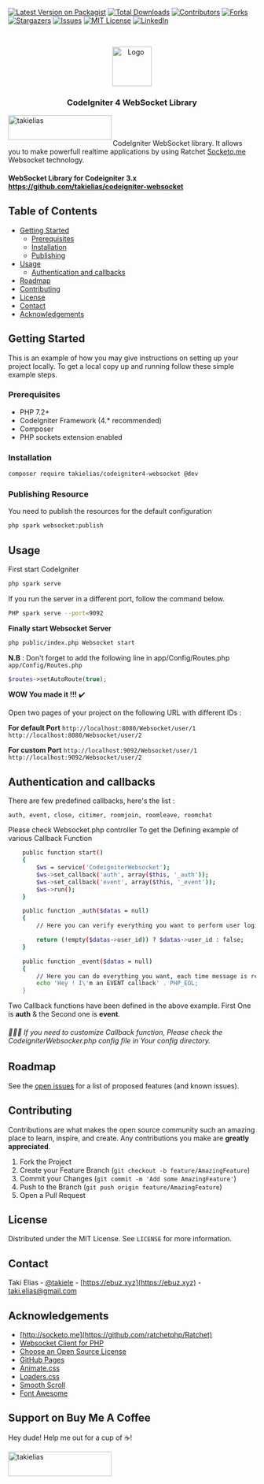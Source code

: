 [![Latest Version on Packagist][ico-version]][link-packagist]
[![Total Downloads][ico-downloads]][link-downloads]
[![Contributors][contributors-shield]][contributors-url]
[![Forks][forks-shield]][forks-url]
[![Stargazers][stars-shield]][stars-url]
[![Issues][issues-shield]][issues-url]
[![MIT License][license-shield]][license-url]
[![LinkedIn][linkedin-shield]][linkedin-url]

<!-- PROJECT LOGO -->
<br />
<p align="center">
  <a href="https://github.com/takielias/codeigniter4-websocket">
    <img src="https://user-images.githubusercontent.com/38932580/71325065-b6d05600-2511-11ea-9169-694185c48f8b.png" alt="Logo" width="80" height="80">
  </a>
  
  <h3 align="center">CodeIgniter 4 WebSocket Library</h3>

<a href="https://www.buymeacoffee.com/takielias" target="_blank"> <img align="left" src="https://cdn.buymeacoffee.com/buttons/v2/default-yellow.png" height="50" width="210" alt="takielias" /></a>
</a>
<br><br>

CodeIgniter WebSocket library. It allows you to make powerfull realtime applications by using Ratchet [Socketo.me](http://socketo.me) Websocket technology.

#### WebSocket Library for Codeigniter 3.x https://github.com/takielias/codeigniter-websocket

<!-- TABLE OF CONTENTS -->
## Table of Contents

* [Getting Started](#getting-started)
  * [Prerequisites](#prerequisites)
  * [Installation](#installation)
  * [Publishing](#publishing)
* [Usage](#usage)
  * [Authentication and callbacks](#authentication-and-callbacks)
* [Roadmap](#roadmap)
* [Contributing](#contributing)
* [License](#license)
* [Contact](#contact)
* [Acknowledgements](#acknowledgements)


<!-- GETTING STARTED -->
## Getting Started

This is an example of how you may give instructions on setting up your project locally.
To get a local copy up and running follow these simple example steps.

### Prerequisites

- PHP 7.2+
- CodeIgniter Framework (4.* recommended)
- Composer
- PHP sockets extension enabled

### Installation

```sh
composer require takielias/codeigniter4-websocket @dev
```
### Publishing Resource
You need to publish the resources for the default configuration
```sh
php spark websocket:publish
```

<!-- USAGE EXAMPLES -->
## Usage
First start CodeIgniter
```sh
php spark serve
```

If you run the server in a different port, follow the command below.
```sh
PHP spark serve --port=9092
```

**Finally start Websocket Server**
```sh
php public/index.php Websocket start
```
**N.B** : Don't forget to add the following line in app/Config/Routes.php `app/Config/Routes.php`

```php
$routes->setAutoRoute(true);
```

**WOW You made it !!!** :heavy_check_mark: 

Open two pages of your project on the following URL with different IDs :

**For default Port**
`http://localhost:8080/Websocket/user/1`
`http://localhost:8080/Websocket/user/2`

**For custom Port**
`http://localhost:9092/Websocket/user/1`
`http://localhost:9092/Websocket/user/2`

<!-- Authentication & callbacks -->
## Authentication and callbacks

There are few predefined callbacks, here's the list :

` auth, event, close, citimer, roomjoin, roomleave, roomchat `

Please check Websocket.php controller To get the Defining example of various Callback Function

```sh
    public function start()
    {
        $ws = service('CodeigniterWebsocket');
        $ws->set_callback('auth', array($this, '_auth'));
        $ws->set_callback('event', array($this, '_event'));
        $ws->run();
    }

    public function _auth($datas = null)
    {
        // Here you can verify everything you want to perform user login.

        return (!empty($datas->user_id)) ? $datas->user_id : false;
    }

    public function _event($datas = null)
    {
        // Here you can do everything you want, each time message is received 
        echo 'Hey ! I\'m an EVENT callback' . PHP_EOL;
    }

 ```   
Two Callback functions have been defined in the above example. First One is **auth** & the Second one is **event**.
 
###### 🔨🔨🔨 If you need to customize Callback function, Please check the CodeigniterWebsocker.php config file in Your config directory.


<!-- ROADMAP -->
## Roadmap

See the [open issues](https://github.com/takielias/codeigniter4-websocket/issues) for a list of proposed features (and known issues).


<!-- CONTRIBUTING -->
## Contributing

Contributions are what makes the open source community such an amazing place to learn, inspire, and create. Any contributions you make are **greatly appreciated**.

1. Fork the Project
2. Create your Feature Branch (`git checkout -b feature/AmazingFeature`)
3. Commit your Changes (`git commit -m 'Add some AmazingFeature'`)
4. Push to the Branch (`git push origin feature/AmazingFeature`)
5. Open a Pull Request


<!-- LICENSE -->
## License

Distributed under the MIT License. See `LICENSE` for more information.

<!-- CONTACT -->
## Contact

Taki Elias - [@takiele](https://twitter.com/takiele) - [https://ebuz.xyz](https://ebuz.xyz) - taki.elias@gmail.com

<!-- ACKNOWLEDGEMENTS -->
## Acknowledgements
* [http://socketo.me](https://github.com/ratchetphp/Ratchet)
* [Websocket Client for PHP](https://github.com/Textalk/websocket-php)
* [Choose an Open Source License](https://choosealicense.com)
* [GitHub Pages](https://pages.github.com)
* [Animate.css](https://daneden.github.io/animate.css)
* [Loaders.css](https://connoratherton.com/loaders)
* [Smooth Scroll](https://github.com/cferdinandi/smooth-scroll)
* [Font Awesome](https://fontawesome.com)


## Support on Buy Me A Coffee
Hey dude! Help me out for a cup of ☕!

<a href="https://www.buymeacoffee.com/takielias" target="_blank"> <img align="left" src="https://cdn.buymeacoffee.com/buttons/v2/default-yellow.png" height="50" width="210" alt="takielias" /></a>
</a>
<br><br>

<!-- MARKDOWN LINKS & IMAGES -->
<!-- https://www.markdownguide.org/basic-syntax/#reference-style-links -->
[contributors-shield]: https://img.shields.io/github/contributors/takielias/codeigniter4-websocket.svg?style=flat-square
[contributors-url]: https://github.com/takielias/codeigniter4-websocket/graphs/contributors
[forks-shield]: https://img.shields.io/github/forks/takielias/codeigniter4-websocket.svg?style=flat-square
[forks-url]: https://github.com/takielias/codeigniter4-websocket/network/members
[stars-shield]: https://img.shields.io/github/stars/takielias/codeigniter4-websocket.svg?style=flat-square
[stars-url]: https://github.com/takielias/codeigniter4-websocket/stargazers
[issues-shield]: https://img.shields.io/github/issues/takielias/codeigniter4-websocket.svg?style=flat-square
[issues-url]: https://github.com/takielias/codeigniter4-websocket/issues
[license-shield]: https://img.shields.io/github/license/takielias/codeigniter4-websocket.svg?style=flat-square
[license-url]: https://github.com/takielias/codeigniter4-websocket/blob/master/LICENSE.txt
[linkedin-shield]: https://img.shields.io/badge/-LinkedIn-black.svg?style=flat-square&logo=linkedin&colorB=555
[linkedin-url]: https://linkedin.com/in/takielias
[product-screenshot]: images/screenshot.png

[ico-version]: https://img.shields.io/packagist/v/takielias/codeigniter4-websocket.svg?style=flat-square
[ico-downloads]: https://img.shields.io/packagist/dt/takielias/codeigniter4-websocket.svg?style=flat-square

[link-packagist]: https://packagist.org/packages/takielias/codeigniter4-websocket
[link-downloads]: https://packagist.org/packages/takielias/codeigniter4-websocket
[link-author]: https://github.com/takielias
